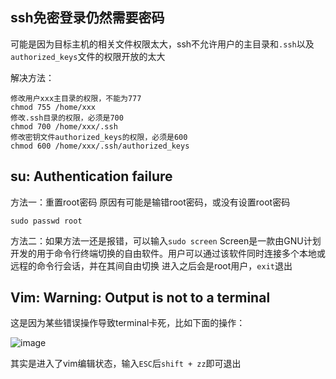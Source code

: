 ## ssh免密登录仍然需要密码
可能是因为目标主机的相关文件权限太大，ssh不允许用户的主目录和`.ssh`以及`authorized_keys`文件的权限开放的太大

解决方法：
```
修改用户xxx主目录的权限，不能为777
chmod 755 /home/xxx
修改.ssh目录的权限，必须是700
chmod 700 /home/xxx/.ssh
修改密钥文件authorized_keys的权限，必须是600
chmod 600 /home/xxx/.ssh/authorized_keys
```

## su: Authentication failure
方法一：重置root密码
原因有可能是输错root密码，或没有设置root密码
```
sudo passwd root
```

方法二：如果方法一还是报错，可以输入`sudo screen`
Screen是一款由GNU计划开发的用于命令行终端切换的自由软件。用户可以通过该软件同时连接多个本地或远程的命令行会话，并在其间自由切换
进入之后会是root用户，`exit`退出


## Vim: Warning: Output is not to a terminal
这是因为某些错误操作导致terminal卡死，比如下面的操作：

![image](https://github.com/Cookie-ch/problems-solutions/assets/79464052/58731524-299a-4f83-b396-42b6650e37bb)

其实是进入了vim编辑状态，输入`ESC`后`shift + zz`即可退出
